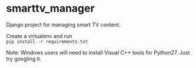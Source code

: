 # smarttv_manager
Django project for managing smart TV content.

Create a virtualenv and run  
```pip install -r requirements.txt```

Note: Windows users will need to install Visual C++ tools for Python27. Just try googling it.
